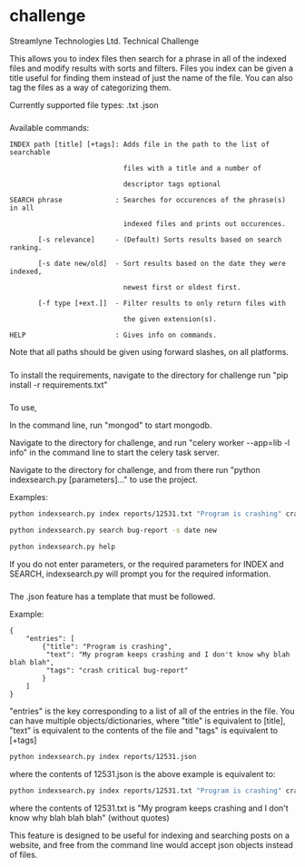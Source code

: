 challenge
=========

Streamlyne Technologies Ltd. Technical Challenge

This allows you to index files then search for a phrase in all of the indexed files and modify results with sorts and filters.
Files you index can be given a title useful for finding them instead of just the name of the file.
You can also tag the files as a way of categorizing them.

Currently supported file types: .txt .json

#####

Available commands:

    INDEX path [title] [+tags]: Adds file in the path to the list of searchable
  
                                files with a title and a number of
                              
                                descriptor tags optional
                              
    SEARCH phrase             : Searches for occurences of the phrase(s) in all
  
                                indexed files and prints out occurences.
                              
           [-s relevance]     - (Default) Sorts results based on search ranking.
         
           [-s date new/old]  - Sort results based on the date they were indexed,
         
                                newest first or oldest first.
                              
           [-f type [+ext.]]  - Filter results to only return files with
         
                                the given extension(s).
                              
    HELP                      : Gives info on commands.
  

Note that all paths should be given using forward slashes, on all platforms.

#####

To install the requirements, navigate to the directory for challenge run "pip install -r requirements.txt"

#####

To use,

In the command line, run "mongod" to start mongodb.

Navigate to the directory for challenge, and run "celery worker --app=lib -l info" in the command line to start the celery task server.

Navigate to the directory for challenge, and from there run "python indexsearch.py [parameters]..." to use the project.

Examples:

```bash
python indexsearch.py index reports/12531.txt "Program is crashing" crash critical bug-report
```

```bash
python indexsearch.py search bug-report -s date new
```

```bash
python indexsearch.py help
```

If you do not enter parameters, or the required parameters for INDEX and SEARCH, indexsearch.py will prompt you for the required information.

#####

The .json feature has a template that must be followed.

Example:

```
{
    "entries": [
        {"title": "Program is crashing",
         "text": "My program keeps crashing and I don't know why blah blah blah",
         "tags": "crash critical bug-report"
        }
    ]
}
```

"entries" is the key corresponding to a list of all of the entries in the file. You can have multiple objects/dictionaries,
where "title" is equivalent to [title], "text" is equivalent to the contents of the file and "tags" is equivalent to [+tags]

```bash
python indexsearch.py index reports/12531.json
```
where the contents of 12531.json is the above example is equivalent to:

```bash
python indexsearch.py index reports/12531.txt "Program is crashing" crash critical bug-report
```
where the contents of 12531.txt is "My program keeps crashing and I don't know why blah blah blah" (without quotes)

This feature is designed to be useful for indexing and searching posts on a website, and free from the command line would accept json objects instead of files.